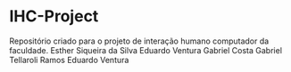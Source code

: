 # IHC-Project
Repositório criado para o projeto de interação humano computador da faculdade. 
Esther Siqueira da Silva
Eduardo Ventura
Gabriel Costa
Gabriel Tellaroli Ramos
Eduardo Ventura
